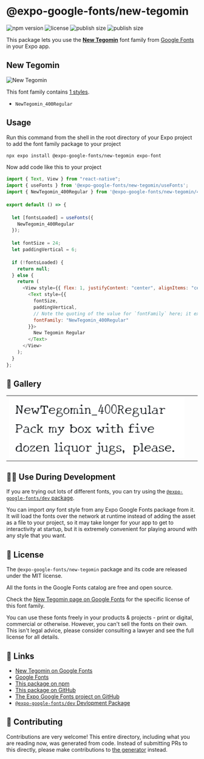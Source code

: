# @expo-google-fonts/new-tegomin

![npm version](https://flat.badgen.net/npm/v/@expo-google-fonts/new-tegomin)
![license](https://flat.badgen.net/github/license/expo/google-fonts)
![publish size](https://flat.badgen.net/packagephobia/install/@expo-google-fonts/new-tegomin)
![publish size](https://flat.badgen.net/packagephobia/publish/@expo-google-fonts/new-tegomin)

This package lets you use the [**New Tegomin**](https://fonts.google.com/specimen/New+Tegomin) font family from [Google Fonts](https://fonts.google.com/) in your Expo app.

## New Tegomin

![New Tegomin](./font-family.png)

This font family contains [1 styles](#-gallery).

- `NewTegomin_400Regular`

## Usage

Run this command from the shell in the root directory of your Expo project to add the font family package to your project

```sh
npx expo install @expo-google-fonts/new-tegomin expo-font
```

Now add code like this to your project

```js
import { Text, View } from "react-native";
import { useFonts } from '@expo-google-fonts/new-tegomin/useFonts';
import { NewTegomin_400Regular } from '@expo-google-fonts/new-tegomin/400Regular';

export default () => {

  let [fontsLoaded] = useFonts({
    NewTegomin_400Regular
  });

  let fontSize = 24;
  let paddingVertical = 6;

  if (!fontsLoaded) {
    return null;
  } else {
    return (
      <View style={{ flex: 1, justifyContent: "center", alignItems: "center" }}>
        <Text style={{
          fontSize,
          paddingVertical,
          // Note the quoting of the value for `fontFamily` here; it expects a string!
          fontFamily: "NewTegomin_400Regular"
        }}>
          New Tegomin Regular
        </Text>
      </View>
    );
  }
};
```

## 🔡 Gallery


||||
|-|-|-|
|![NewTegomin_400Regular](./400Regular/NewTegomin_400Regular.ttf.png)||||


## 👩‍💻 Use During Development

If you are trying out lots of different fonts, you can try using the [`@expo-google-fonts/dev` package](https://github.com/expo/google-fonts/tree/master/font-packages/dev#readme).

You can import _any_ font style from any Expo Google Fonts package from it. It will load the fonts over the network at runtime instead of adding the asset as a file to your project, so it may take longer for your app to get to interactivity at startup, but it is extremely convenient for playing around with any style that you want.


## 📖 License

The `@expo-google-fonts/new-tegomin` package and its code are released under the MIT license.

All the fonts in the Google Fonts catalog are free and open source.

Check the [New Tegomin page on Google Fonts](https://fonts.google.com/specimen/New+Tegomin) for the specific license of this font family.

You can use these fonts freely in your products & projects - print or digital, commercial or otherwise. However, you can't sell the fonts on their own. This isn't legal advice, please consider consulting a lawyer and see the full license for all details.

## 🔗 Links

- [New Tegomin on Google Fonts](https://fonts.google.com/specimen/New+Tegomin)
- [Google Fonts](https://fonts.google.com/)
- [This package on npm](https://www.npmjs.com/package/@expo-google-fonts/new-tegomin)
- [This package on GitHub](https://github.com/expo/google-fonts/tree/master/font-packages/new-tegomin)
- [The Expo Google Fonts project on GitHub](https://github.com/expo/google-fonts)
- [`@expo-google-fonts/dev` Devlopment Package](https://github.com/expo/google-fonts/tree/master/font-packages/dev)

## 🤝 Contributing

Contributions are very welcome! This entire directory, including what you are reading now, was generated from code. Instead of submitting PRs to this directly, please make contributions to [the generator](https://github.com/expo/google-fonts/tree/master/packages/generator) instead.
